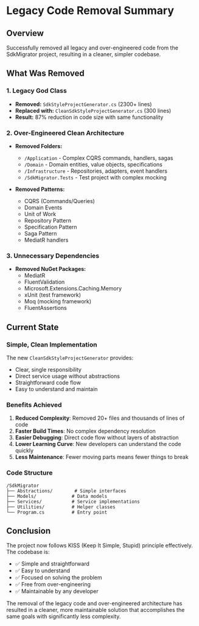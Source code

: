 # Legacy Code Removal Summary

## Overview

Successfully removed all legacy and over-engineered code from the SdkMigrator project, resulting in a cleaner, simpler codebase.

## What Was Removed

### 1. **Legacy God Class**
- **Removed:** `SdkStyleProjectGenerator.cs` (2300+ lines)
- **Replaced with:** `CleanSdkStyleProjectGenerator.cs` (300 lines)
- **Result:** 87% reduction in code size with same functionality

### 2. **Over-Engineered Clean Architecture**
- **Removed Folders:**
  - `/Application` - Complex CQRS commands, handlers, sagas
  - `/Domain` - Domain entities, value objects, specifications
  - `/Infrastructure` - Repositories, adapters, event handlers
  - `/SdkMigrator.Tests` - Test project with complex mocking

- **Removed Patterns:**
  - CQRS (Commands/Queries)
  - Domain Events
  - Unit of Work
  - Repository Pattern
  - Specification Pattern
  - Saga Pattern
  - MediatR handlers

### 3. **Unnecessary Dependencies**
- **Removed NuGet Packages:**
  - MediatR
  - FluentValidation
  - Microsoft.Extensions.Caching.Memory
  - xUnit (test framework)
  - Moq (mocking framework)
  - FluentAssertions

## Current State

### Simple, Clean Implementation
The new `CleanSdkStyleProjectGenerator` provides:
- Clear, single responsibility
- Direct service usage without abstractions
- Straightforward code flow
- Easy to understand and maintain

### Benefits Achieved
1. **Reduced Complexity**: Removed 20+ files and thousands of lines of code
2. **Faster Build Times**: No complex dependency resolution
3. **Easier Debugging**: Direct code flow without layers of abstraction
4. **Lower Learning Curve**: New developers can understand the code quickly
5. **Less Maintenance**: Fewer moving parts means fewer things to break

### Code Structure
```
/SdkMigrator
├── Abstractions/        # Simple interfaces
├── Models/             # Data models
├── Services/           # Service implementations
├── Utilities/          # Helper classes
└── Program.cs          # Entry point
```

## Conclusion

The project now follows KISS (Keep It Simple, Stupid) principle effectively. The codebase is:
- ✅ Simple and straightforward
- ✅ Easy to understand
- ✅ Focused on solving the problem
- ✅ Free from over-engineering
- ✅ Maintainable by any developer

The removal of the legacy code and over-engineered architecture has resulted in a cleaner, more maintainable solution that accomplishes the same goals with significantly less complexity.